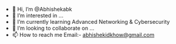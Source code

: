 - 👋 Hi, I’m @Abhishekabk
- 👀 I’m interested in ...
- 🌱 I’m currently learning Advanced Networking & Cybersecurity
- 💞️ I’m looking to collaborate on ...
- 📫 How to reach me Email:- abhishekidkhow@gmail.com

<!---
Abhishekabk/Abhishekabk is a ✨ special ✨ repository because its `README.md` (this file) appears on your GitHub profile.
You can click the Preview link to take a look at your changes.
--->
